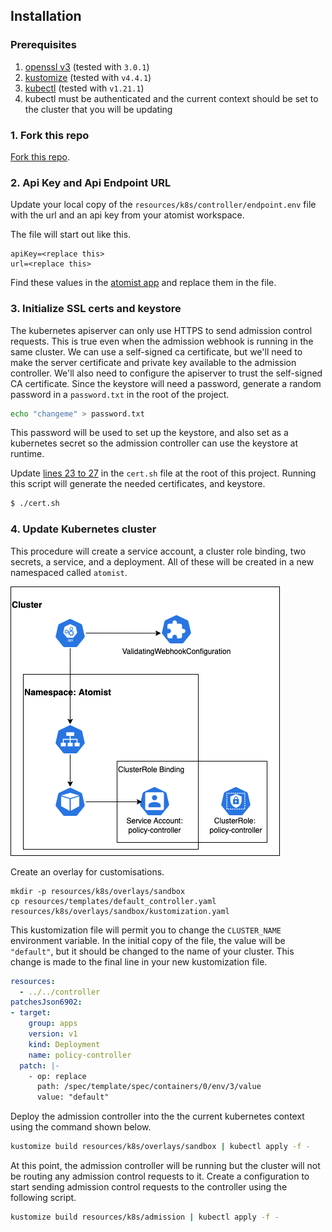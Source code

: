 ## Installation

### Prerequisites

1.  [openssl v3][openssl] (tested with `3.0.1`)
2.  [kustomize][kustomize] (tested with `v4.4.1`)
3.  [kubectl][kubectl] (tested with `v1.21.1`)
4.  kubectl must be authenticated and the current context should be set to the cluster that you will be updating

[openssl]: https://www.openssl.org/docs/man3.0/man7/migration_guide.html
[kustomize]: https://kubectl.docs.kubernetes.io/installation/kustomize/
[kubectl]: https://kubectl.docs.kubernetes.io/installation/kubectl/

### 1. Fork this repo

[Fork this repo](https://github.com/atomisth/adm-ctrl/fork).

### 2. Api Key and Api Endpoint URL

Update your local copy of the `resources/k8s/controller/endpoint.env` file with the url and an api key from your atomist workspace.

The file will start out like this.

```properties
apiKey=<replace this>
url=<replace this>
```

Find these values in the [atomist app](https://dso.atomist.com/r/auth/integrations) and replace them in the file.

### 3. Initialize SSL certs and keystore

The kubernetes apiserver can only use HTTPS to send admission control requests.  This is true even when the admission webhook is running in the same cluster.  We can use a self-signed ca certificate, but we'll need to make the server certificate and private key available to the admission controller.  We'll also need to configure the apiserver to trust the self-signed CA certificate.   Since the keystore will need a password, generate a random password in a `password.txt` in the root of the project.

```bash
echo "changeme" > password.txt
```
This password will be used to set up the keystore, and also set as a kubernetes secret so the admission controller can use the keystore at runtime.

Update [lines 23 to 27](https://github.com/atomisthq/adm-ctrl/blob/main/cert.sh#L23-L27) in the `cert.sh` file at the root of this project.  Running this script
will generate the needed certificates, and keystore.

```bash
$ ./cert.sh
```

### 4. Update Kubernetes cluster

This procedure will create a service account, a cluster role binding, two secrets, a service, and a deployment.  All of these will be created in a new namespaced called `atomist`.

![controller diagram](./docs/controller.png)

Create an overlay for customisations.

```
mkdir -p resources/k8s/overlays/sandbox
cp resources/templates/default_controller.yaml resources/k8s/overlays/sandbox/kustomization.yaml
```

This kustomization file will permit you to change the `CLUSTER_NAME` environment variable.  In the initial copy of the file, the value will be `"default"`, but it should be changed to the name of your cluster.  This change is made to the final line in your new kustomization file.

```yaml
resources:
  - ../../controller
patchesJson6902:
- target:
    group: apps
    version: v1
    kind: Deployment
    name: policy-controller
  patch: |-
    - op: replace
      path: /spec/template/spec/containers/0/env/3/value
      value: "default"
```

Deploy the admission controller into the the current kubernetes context using the command shown below.

```bash
kustomize build resources/k8s/overlays/sandbox | kubectl apply -f -
```

At this point, the admission controller will be running but the cluster will not be routing any admission control requests to it.  Create a configuration to start sending admission control requests to the controller using the following script.

```bash
kustomize build resources/k8s/admission | kubectl apply -f -
```

[dynamic-admission-control]: https://kubernetes.io/docs/reference/access-authn-authz/extensible-admission-controllers/

